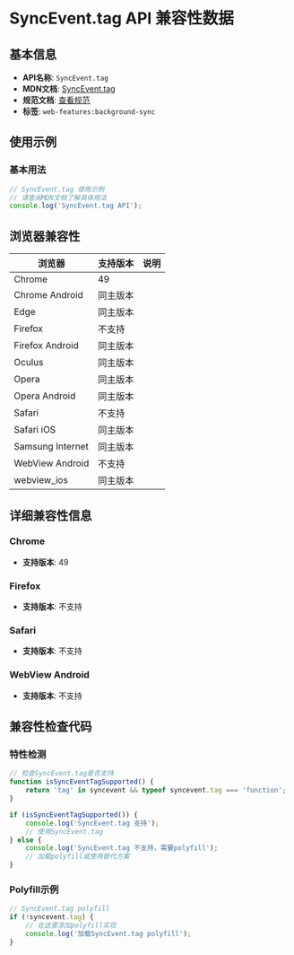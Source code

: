 # SyncEvent.tag API 兼容性数据

## 基本信息

- **API名称**: `SyncEvent.tag`
- **MDN文档**: [SyncEvent.tag](https://developer.mozilla.org/docs/Web/API/SyncEvent/tag)
- **规范文档**: [查看规范](https://wicg.github.io/background-sync/spec/#dom-syncevent-tag)
- **标签**: `web-features:background-sync`

## 使用示例

### 基本用法

```javascript
// SyncEvent.tag 使用示例
// 请查阅MDN文档了解具体用法
console.log('SyncEvent.tag API');
```

## 浏览器兼容性

| 浏览器 | 支持版本 | 说明 |
|--------|----------|------|
| Chrome | 49 |  |
| Chrome Android | 同主版本 |  |
| Edge | 同主版本 |  |
| Firefox | 不支持 |  |
| Firefox Android | 同主版本 |  |
| Oculus | 同主版本 |  |
| Opera | 同主版本 |  |
| Opera Android | 同主版本 |  |
| Safari | 不支持 |  |
| Safari iOS | 同主版本 |  |
| Samsung Internet | 同主版本 |  |
| WebView Android | 不支持 |  |
| webview_ios | 同主版本 |  |

## 详细兼容性信息

### Chrome

- **支持版本**: 49

### Firefox

- **支持版本**: 不支持

### Safari

- **支持版本**: 不支持

### WebView Android

- **支持版本**: 不支持

## 兼容性检查代码

### 特性检测

```javascript
// 检查SyncEvent.tag是否支持
function isSyncEventTagSupported() {
    return 'tag' in syncevent && typeof syncevent.tag === 'function';
}

if (isSyncEventTagSupported()) {
    console.log('SyncEvent.tag 支持');
    // 使用SyncEvent.tag
} else {
    console.log('SyncEvent.tag 不支持，需要polyfill');
    // 加载polyfill或使用替代方案
}
```

### Polyfill示例

```javascript
// SyncEvent.tag polyfill
if (!syncevent.tag) {
    // 在这里添加polyfill实现
    console.log('加载SyncEvent.tag polyfill');
}
```


